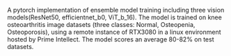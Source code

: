 A pytorch implementation of ensemble model training including three vision models(ResNet50, efficientnet_b0, ViT_b_16). The model is trained on knee osteoarthritis image datasets (three classes: Normal, Osteopenia, Osteoporosis), using a remote instance of RTX3080 in a linux environment hosted by Prime Intellect. The model scores an average 80-82% on test datasets.
